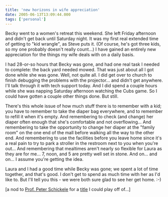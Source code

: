 ```yaml
---
title: 'new horizons in wife appreciation'
date: 2005-06-13T13:09:44.000
tags: ['personal']
---
```


Becky went to a women's retreat this weekend. She left Friday afternoon and didn't get back until Saturday night. It was my first real extended time of getting to "kid wrangle", as Steve puts it. (Of course, he's got three kids, so my one probably doesn't really count...) I have gained an entirely new appreciation for the things my wife deals with on a daily basis.

I had 28-or-so hours that Becky was gone, and had one real task I needed to complete: the back yard needed mowed. That was just about all I got done while she was gone. Well, not quite all. I did get over to church to finish debugging the problems with the projector... and didn't get anywhere. I'll talk through it with tech support today. And I did spend a couple hours while she was napping Saturday afternoon watching the Cubs game. So I could have gotten a couple other things done. But still.

There's this whole issue of how much stuff there is to remember with a kid; you have to remember to take the diaper bag everywhere, and to remember to refill it when it's empty. And remembering to check (and change) her diaper often enough that she's comfortable and not overflowing... And remembering to take the opportunity to change her diaper at the "family room" on the one end of the mall before walking all the way to the other end. And remembering to use the facilities before you leave home since it's a real pain to try to park a stroller in the restroom next to you when you're out... And remembering that mealtimes aren't nearly so flexible for Laura as they are for me... 7, noon, and 5 are pretty well set in stone. And on... and on... I assume you're getting the idea.

Laura and I had a good time while Becky was gone; we spent a lot of time together, and that's good. I don't get to spend as much time with her as I'd like to. But I'll tell you this - we were both sure glad to see her get home. :-)

\[a nod to [Prof. Peter Schickele](http://www.schickele.com) for a [title](http://puzzlet.org/puzzlet/NewHorizonsInMusicAppreciation) I could play off of...\]
